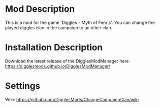 # Mod Description

This is a mod for the game 'Diggles - Myth of Fenris'.
You can change the played diggles clan in the campaign to an other clan.

# Installation Description

Download the latest release of the DigglesModManager here: https://digglesmods.github.io/DigglesModManager/

# Settings

Wiki: https://github.com/DigglesMods/ChangeCampaignClan/wiki
